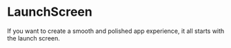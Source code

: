 # LaunchScreen

If you want to create a smooth and polished app experience, it all starts with the launch screen.
